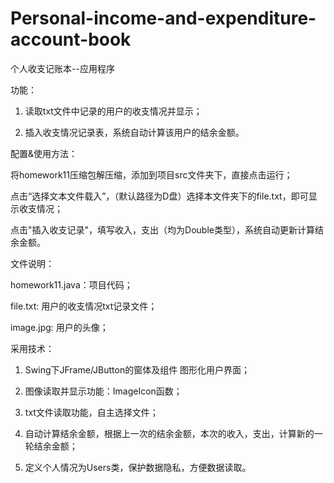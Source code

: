 # Personal-income-and-expenditure-account-book

个人收支记账本--应用程序

  功能：
	
1. 读取txt文件中记录的用户的收支情况并显示；
	
2. 插入收支情况记录表，系统自动计算该用户的结余金额。
			 
  配置&使用方法：
	
将homework11压缩包解压缩，添加到项目src文件夹下，直接点击运行；
	
点击“选择文本文件载入”，（默认路径为D盘）选择本文件夹下的file.txt，即可显示收支情况；
							
点击"插入收支记录"，填写收入，支出（均为Double类型），系统自动更新计算结余金额。
							
  文件说明：
	
homework11.java：项目代码；
	
file.txt: 用户的收支情况txt记录文件；
					
image.jpg: 用户的头像；
					
  采用技术：
	
1. Swing下JFrame/JButton的窗体及组件 图形化用户界面；
	
2. 图像读取并显示功能：ImageIcon函数；
					
3. txt文件读取功能，自主选择文件；
					
4. 自动计算结余金额，根据上一次的结余金额，本次的收入，支出，计算新的一轮结余金额；
					
5. 定义个人情况为Users类，保护数据隐私，方便数据读取。
